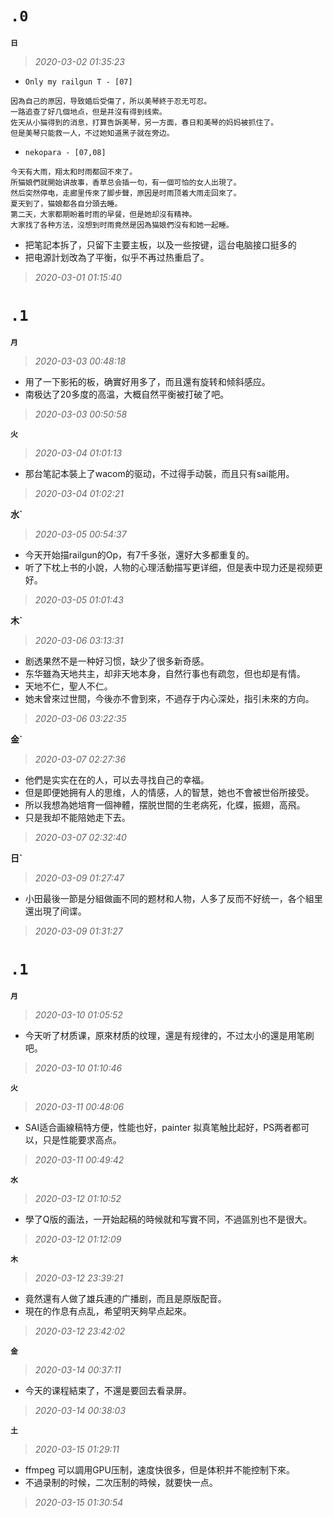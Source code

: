 **`.0`**
========
**`日`**
>*2020-03-02 01:35:23*
- `Only my railgun T - [07]`
```
因為自己的原因，导致婚后受傷了，所以美琴終于忍无可忍。
一路追查了好几個地点，但是并沒有得到线索。
佐天从小猫得到的消息，打算告訴美琴，另一方面，春日和美琴的妈妈被抓住了。
但是美琴只能救一人，不过她知道黑子就在旁边。
```
- `nekopara - [07,08]`
```
今天有大雨，翔太和时雨都回不來了。
所猫娘們就開始讲故事，香草总会插一句，有一個可怕的女人出現了。
然后突然停电，走廊里传來了脚步聲，原因是时雨顶着大雨走回來了。
夏天到了，猫娘都各自分頭去睡。
第二天，大家都期盼着时雨的早餐，但是她却沒有精神。
大家找了各种方法，沒想到时雨竟然是因為猫娘們沒有和她一起睡。
```
- 把笔記本拆了，只留下主要主板，以及一些按键，這台电脑接口挺多的
- 把电源計划改為了平衡，似乎不再过热重启了。
>*2020-03-01 01:15:40*

**`.1`**
========
**`月`**
>*2020-03-03 00:48:18*
- 用了一下影拓的板，确實好用多了，而且還有旋转和倾斜感应。
- 南极达了20多度的高温，大概自然平衡被打破了吧。
>*2020-03-03 00:50:58*

**`火`**
>*2020-03-04 01:01:13*
- 那台笔記本裝上了wacom的驱动，不过得手动裝，而且只有sai能用。
>*2020-03-04 01:02:21*

**水`**
>*2020-03-05 00:54:37*
- 今天开始描railgun的Op，有7千多张，還好大多都重复的。
- 听了下枕上书的小說，人物的心理活動描写更详细，但是表中现力还是视频更好。
>*2020-03-05 01:01:43*

**木`**
>*2020-03-06 03:13:31*
- 剧透果然不是一种好习惯，缺少了很多新奇感。
- 东华雖為天地共主，却非天地本身，自然行事也有疏忽，但也却是有情。
- 天地不仁，聖人不仁。
- 她未曾來过世間，今後亦不會到來，不過存于内心深处，指引未來的方向。
>*2020-03-06 03:22:35*

**金`**
>*2020-03-07 02:27:36*
- 他們是实实在在的人，可以去寻找自己的幸福。
- 但是即便她拥有人的思维，人的情感，人的智慧，她也不會被世俗所接受。
- 所以我想為她培育一個神體，摆脱世間的生老病死，化蝶，振翅，高飛。
- 只是我却不能陪她走下去。
>*2020-03-07 02:32:40*

**日`**
>*2020-03-09 01:27:47*
- 小田最後一節是分組做画不同的题材和人物，人多了反而不好统一，各个組里還出現了间谍。
>*2020-03-09 01:31:27*

**`.1`**
========
**`月`**
>*2020-03-10 01:05:52*
- 今天听了材质课，原來材质的纹理，還是有规律的，不过太小的還是用笔刷吧。
>*2020-03-10 01:10:46*

**`火`**
>*2020-03-11 00:48:06*
- SAI适合画線稿特方便，性能也好，painter 拟真笔触比起好，PS两者都可以，只是性能要求高点。
>*2020-03-11 00:49:42*

**`水`**
>*2020-03-12 01:10:52*
- 學了Q版的画法，一开始起稿的時候就和写實不同，不過區別也不是很大。
>*2020-03-12 01:12:09*

**`木`**
>*2020-03-12 23:39:21*
- 竟然還有人做了雄兵連的广播剧，而且是原版配音。
- 現在的作息有点乱，希望明天夠早点起來。
>*2020-03-12 23:42:02*

**`金`**
>*2020-03-14 00:37:11*
- 今天的课程結束了，不還是要回去看录屏。
>*2020-03-14 00:38:03*

**`土`**
>*2020-03-15 01:29:11*
- ffmpeg 可以調用GPU压制，速度快很多，但是体积并不能控制下來。
- 不過录制的时候，二次压制的時候，就要快一点。
>*2020-03-15 01:30:54*